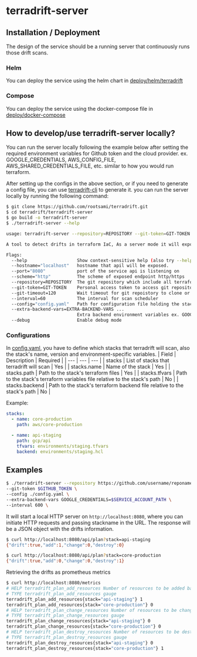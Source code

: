 # terradrift-server

## Installation / Deployment
The design of the service should be a running server that continuously runs those drift scans.

### Helm
You can deploy the service using the helm chart in [deploy/helm/terradrift](../deploy/helm/terradrift/README.md)

### Compose
You can deploy the service using the docker-compose file in [deploy/docker-compose](../deploy/compose/README.md)


## How to develop/use terradrift-server locally?
You can run the server locally following the example below after setting the required environment variables for Github token and the cloud provider. ex. GOOGLE_CREDENTIALS, AWS_CONFIG_FILE, AWS_SHARED_CREDENTIALS_FILE, etc. similar to how you would run terraform.

After setting up the configs in the above section, or if you need to generate a config file, you can use [terradrift-cli](../terradrift-cli/README.md) to generate it.
you can run the server locally by running the following command:
```bash
$ git clone https://github.com/rootsami/terradrift.git
$ cd terradrift/terradrift-server
$ go build -o terradrift-server
$ ./terradrift-server --help

usage: terradrift-server --repository=REPOSITORY --git-token=GIT-TOKEN [<flags>]

A tool to detect drifts in terraform IaC, As a server mode it will expose a rest api to query the drifts and also as prometheus metrics on /metrics endpoint

Flags:
  --help                   Show context-sensitive help (also try --help-long and --help-man).
  --hostname="localhost"   hostname that apil will be exposed.
  --port="8080"            port of the service api is listening on
  --scheme="http"          The scheme of exposed endpoint http/https
  --repository=REPOSITORY  The git repository which include all terraform stacks
  --git-token=GIT-TOKEN    Personal access token to access git repositories
  --git-timeout=120        Wait timeout for git repoistory to clone or pull updates
  --interval=60            The interval for scan scheduler
  --config="config.yaml"   Path for configuration file holding the stack information
  --extra-backend-vars=EXTRA-BACKEND-VARS ...  
                           Extra backend environment variables ex. GOOGLE_CREDENTIALS, AWS_ACCESS_KEY or AWS_SECRET_KEY
  --debug                  Enable debug mode

```

### Configurations
In [config.yaml](config.yaml), you have to define which stacks that terradrift will scan, also the stack's name, version and environment-specific variables.
| Field | Description | Required |
| --- | --- | --- |
| stacks | List of stacks that terradrift will scan | Yes |
| stacks.name | Name of the stack | Yes |
| stacks.path | Path to the stack's terraform files | Yes |
| stacks.tfvars | Path to the stack's terraform variables file relative to the stack's path | No |
| stacks.backend | Path to the stack's terraform backend file relative to the stack's path | No |


Example:
```yaml
stacks:
  - name: core-production
    path: aws/core-production

  - name: api-staging
    path: gcp/api
    tfvars: environments/staging.tfvars
    backend: environments/staging.hcl
```

## Examples
```bash
$ ./terradrift-server --repository https://github.com/username/reponame \
--git-token $GITHUB_TOKEN \
--config ./config.yaml \
--extra-backend-vars GOOGLE_CREDENTIALS=$SERVICE_ACCOUNT_PATH \
--interval 600 \


```

It will start a local HTTP server on `http://localhost:8080`, where you can initiate HTTP requests and passing stackname in the URL. The response will be a JSON object with the drifts information.
```bash
$ curl http://localhost:8080/api/plan?stack=api-staging
{"drift":true,"add":1,"change":0,"destroy":0}

$ curl http://localhost:8080/api/plan?stack=core-production
{"drift":true,"add":0,"change":0,"destroy":1}
```

Retrieving the drifts as prometheus metrics
```bash
$ curl http://localhost:8080/metrics
# HELP terradrift_plan_add_resources Number of resources to be added based on tf plan
# TYPE terradrift_plan_add_resources gauge
terradrift_plan_add_resources{stack="api-staging"} 1
terradrift_plan_add_resources{stack="core-production"} 0
# HELP terradrift_plan_change_resources Number of resources to be changed based on tf plan
# TYPE terradrift_plan_change_resources gauge
terradrift_plan_change_resources{stack="api-staging"} 0
terradrift_plan_change_resources{stack="core-production"} 0
# HELP terradrift_plan_destroy_resources Number of resources to be destroyed based on tf plan
# TYPE terradrift_plan_destroy_resources gauge
terradrift_plan_destroy_resources{stack="api-staging"} 0
terradrift_plan_destroy_resources{stack="core-production"} 1
```